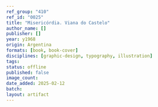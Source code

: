 ```yaml
---
ref_group: "410"
ref_id: "0025"
title: "Misericórdia. Viana do Castelo"
author_name: []
publisher: []
year: y1968
origin: Argentina
formats: [book, book-cover]
disciplines: [graphic-design, typography, illustration]
tags:
status: offline
published: false
image_count:
date_added: 2025-02-12
batch:
layout: artifact
---
```

